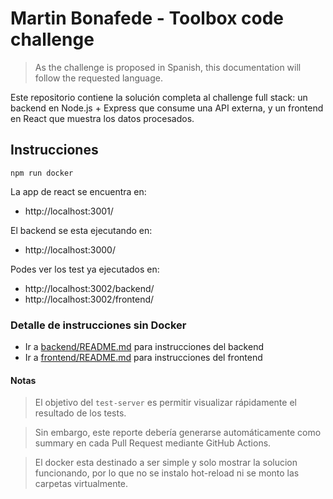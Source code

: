 # Martin Bonafede - Toolbox code challenge

> As the challenge is proposed in Spanish, this documentation will follow the requested language.

Este repositorio contiene la solución completa al challenge full stack: un backend en Node.js + Express que consume una API externa, y un frontend en React que muestra los datos procesados.

## Instrucciones 

`npm run docker`

La app de react se encuentra en:
- http://localhost:3001/ 

El backend se esta ejecutando en: 
- http://localhost:3000/

Podes ver los test ya ejecutados en:
- http://localhost:3002/backend/
- http://localhost:3002/frontend/

### Detalle de instrucciones sin Docker

- Ir a [backend/README.md](./backend/README.md) para instrucciones del backend  
- Ir a [frontend/README.md](./frontend/README.md) para instrucciones del frontend


#### Notas
> El objetivo del `test-server` es permitir visualizar rápidamente el resultado de los tests.  

> Sin embargo, este reporte debería generarse automáticamente como summary en cada Pull Request mediante GitHub Actions.

> El docker esta destinado a ser simple y solo mostrar la solucion funcionando, por lo que no se instalo hot-reload ni se monto las carpetas virtualmente.